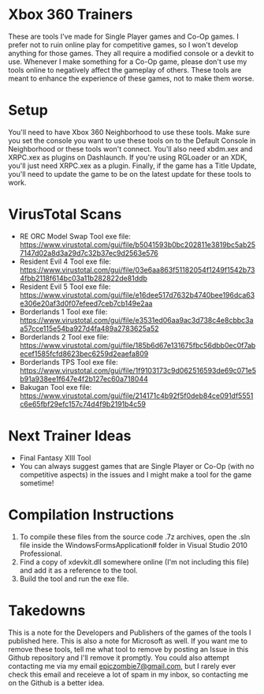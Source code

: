 # Xbox 360 Trainers
These are tools I've made for Single Player games and Co-Op games. I prefer not to ruin online play for competitive games, so I won't develop anything for those games. They all require a modified console or a devkit to use.
Whenever I make something for a Co-Op game, please don't use my tools online to negatively affect the gameplay of others. These tools are meant to enhance the experience of these games, not to make them worse.

# Setup
You'll need to have Xbox 360 Neighborhood to use these tools. Make sure you set the console you want to use these tools on to the Default Console in Neighborhood or these tools won't connect.
You'll also need xbdm.xex and XRPC.xex as plugins on Dashlaunch. If you're using RGLoader or an XDK, you'll just need XRPC.xex as a plugin. Finally, if the game has a Title Update, you'll need to update the game to be on the latest update for these tools to work.

# VirusTotal Scans
* RE ORC Model Swap Tool exe file:
https://www.virustotal.com/gui/file/b5041593b0bc202811e3819bc5ab257147d02a8d3a29d7c32b37ec9d2563e576
* Resident Evil 4 Tool exe file: https://www.virustotal.com/gui/file/03e6aa863f51182054f1249f1542b734fbb2118f614bc03a11b282822de81ddb
* Resident Evil 5 Tool exe file: https://www.virustotal.com/gui/file/e16dee517d7632b4740bee196dca63e306e20af3d0f07efeed7ceb7cb149e2aa
* Borderlands 1 Tool exe file: https://www.virustotal.com/gui/file/e3531ed06aa9ac3d738c4e8cbbc3aa57cce115e54ba927d4fa489a2783625a52
* Borderlands 2 Tool exe file: https://www.virustotal.com/gui/file/185b6d67e131675fbc56dbb0ec0f7abecef1585fcfd8623bec6259d2eaefa809
* Borderlands TPS Tool exe file: https://www.virustotal.com/gui/file/1f9103173c9d062516593de69c071e5b91a938ee1f647e4f2b127ec60a718044
* Bakugan Tool exe file: https://www.virustotal.com/gui/file/214171c4b92f5f0deb84ce091df5551c6e65fbf29efc157c74d4f9b2191b4c59

# Next Trainer Ideas
* Final Fantasy XIII Tool
* You can always suggest games that are Single Player or Co-Op (with no competitive aspects) in the issues and I might make a tool for the game sometime!

# Compilation Instructions
1) To compile these files from the source code .7z archives, open the .sln file inside the WindowsFormsApplication# folder in Visual Studio 2010 Professional.
2) Find a copy of xdevkit.dll somewhere online (I'm not including this file) and add it as a reference to the tool.
3) Build the tool and run the exe file.

# Takedowns
This is a note for the Developers and Publishers of the games of the tools I published here. This is also a note for Microsoft as well. If you want me to remove these tools, tell me what tool to remove by posting an Issue in this Github repository and I'll remove it promptly. You could also attempt contacting me via my email epiczombie7@gmail.com, but I rarely ever check this email and receieve a lot of spam in my inbox, so contacting me on the Github is a better idea.
